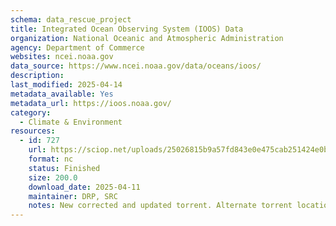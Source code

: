 ```yaml
---
schema: data_rescue_project 
title: Integrated Ocean Observing System (IOOS) Data
organization: National Oceanic and Atmospheric Administration
agency: Department of Commerce
websites: ncei.noaa.gov
data_source: https://www.ncei.noaa.gov/data/oceans/ioos/
description: 
last_modified: 2025-04-14
metadata_available: Yes
metadata_url: https://ioos.noaa.gov/
category:
  - Climate & Environment 
resources:
  - id: 727
    url: https://sciop.net/uploads/25026815b9a57fd843e0e475cab251424e0bd41c
    format: nc
    status: Finished
    size: 200.0
    download_date: 2025-04-11
    maintainer: DRP, SRC
    notes: New corrected and updated torrent. Alternate torrent location https://academictorrents.com/details/25026815b9a57fd843e0e475cab251424e0bd41c
---
```

